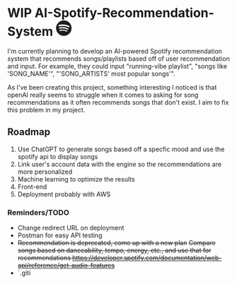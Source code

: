 # WIP AI-Spotify-Recommendation-System <img src="spotify.webp" alt="AI-Spotify-Recommendation-System" width="35">

I'm currently planning to develop an AI-powered Spotify recommendation system that recommends songs/playlists based off of user recommendation and input. For example, they could input "running-vibe playlist", "songs like 'SONG_NAME'", "'SONG_ARTISTS' most popular songs'".

As I've been creating this project, something interesting I noticed is that openAI really seems to struggle when it comes to asking for song recommendations as it often recommends songs that don't exist. I aim to fix this problem in my project.

## Roadmap
1. Use ChatGPT to generate songs based off a specfic mood and use the spotify api to display songs
2. Link user's account data with the engine so the recommendations are more personalized
3. Machine learning to optimize the results
4. Front-end
5. Deployment probably with AWS

### Reminders/TODO
- Change redirect URL on deployment
- Postman for easy API testing
- ~~Recommendation is deprecated, come up with a new plan~~ ~~Compare songs based on danceability, tempo, energy, etc., and use that for recommendations https://developer.spotify.com/documentation/web-api/reference/get-audio-features~~
- `.giti
